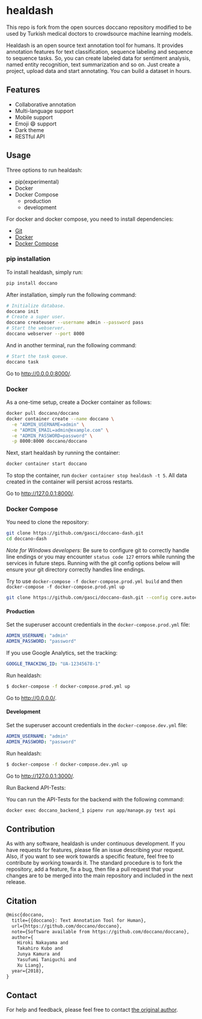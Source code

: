 <!-- <div align="center">
  <img src="https://raw.githubusercontent.com/healdash/healdash/master/docs/images/logo/healdash.png">
</div> -->

# healdash

<!-- [![Codacy Badge](https://app.codacy.com/project/badge/Grade/35ac8625a2bc4eddbff23dbc61bc6abb)](https://www.codacy.com/gh/healdash/healdash/dashboard?utm_source=github.com&amp;utm_medium=referral&amp;utm_content=healdash/healdash&amp;utm_campaign=Badge_Grade)
[![healdash CI](https://github.com/healdash/healdash/actions/workflows/ci.yml/badge.svg)](https://github.com/healdash/healdash/actions/workflows/ci.yml) -->

This repo is fork from the open sources doccano repository modified to be used by Turkish medical doctors to crowdsource machine learning models.

Healdash is an open source text annotation tool for humans. It provides annotation features for text classification, sequence labeling and sequence to sequence tasks. So, you can create labeled data for sentiment analysis, named entity recognition, text summarization and so on. Just create a project, upload data and start annotating. You can build a dataset in hours.

<!-- ## Demo

You can try the [annotation demo](http://healdash.herokuapp.com).

![Demo image](https://raw.githubusercontent.com/healdash/healdash/master/docs/images/demo/demo.gif) -->

## Features

- Collaborative annotation
- Multi-language support
- Mobile support
- Emoji :smile: support
- Dark theme
- RESTful API

## Usage

Three options to run healdash:

- pip(experimental)
- Docker
- Docker Compose
  - production
  - development

For docker and docker compose, you need to install dependencies:

- [Git](https://git-scm.com)
- [Docker](https://www.docker.com)
- [Docker Compose](https://docs.docker.com/compose)

### pip installation

To install healdash, simply run:

```bash
pip install doccano
```

After installation, simply run the following command:

```bash
# Initialize database.
doccano init
# Create a super user.
doccano createuser --username admin --password pass
# Start the webserver.
doccano webserver --port 8000
```

And in another terminal, run the following command:

```bash
# Start the task queue.
doccano task
```

Go to <http://0.0.0.0:8000/>.

### Docker

As a one-time setup, create a Docker container as follows:

```bash
docker pull doccano/doccano
docker container create --name doccano \
  -e "ADMIN_USERNAME=admin" \
  -e "ADMIN_EMAIL=admin@example.com" \
  -e "ADMIN_PASSWORD=password" \
  -p 8000:8000 doccano/doccano
```

Next, start healdash by running the container:

```bash
docker container start doccano
```

To stop the container, run `docker container stop healdash -t 5`.
All data created in the container will persist across restarts.

Go to <http://127.0.0.1:8000/>.

### Docker Compose

You need to clone the repository:

```bash
git clone https://github.com/gasci/doccano-dash.git
cd doccano-dash
```

_Note for Windows developers:_ Be sure to configure git to correctly handle line endings or you may encounter `status code 127` errors while running the services in future steps. Running with the git config options below will ensure your git directory correctly handles line endings.

Try to use ```docker-compose -f docker-compose.prod.yml build``` and then ```docker-compose -f docker-compose.prod.yml up```

```bash
git clone https://github.com/gasci/doccano-dash.git --config core.autocrlf=input
```

#### Production

Set the superuser account credentials in the `docker-compose.prod.yml` file:

```yml
ADMIN_USERNAME: "admin"
ADMIN_PASSWORD: "password"
```

If you use Google Analytics, set the tracking:

```yml
GOOGLE_TRACKING_ID: "UA-12345678-1"
```

Run healdash:

```bash
$ docker-compose -f docker-compose.prod.yml up
```

Go to <http://0.0.0.0/>.

#### Development

Set the superuser account credentials in the `docker-compose.dev.yml` file:

```yml
ADMIN_USERNAME: "admin"
ADMIN_PASSWORD: "password"
```

Run healdash:

```bash
$ docker-compose -f docker-compose.dev.yml up
```

Go to <http://127.0.0.1:3000/>.


Run Backend API-Tests:

You can run the API-Tests for the backend with the following command:
```bash
docker exec doccano_backend_1 pipenv run app/manage.py test api
```

<!-- ### Add annotators (optionally)

If you want to add annotators/annotation approvers, see [Frequently Asked Questions](./docs/faq.md)

## One-click Deployment

| Service | Button |
|---------|---|
| AWS[^1]   | [![AWS CloudFormation Launch Stack SVG Button](https://cdn.rawgit.com/buildkite/cloudformation-launch-stack-button-svg/master/launch-stack.svg)](https://console.aws.amazon.com/cloudformation/home?#/stacks/new?stackName=healdash&templateURL=https://healdash.s3.amazonaws.com/public/cloudformation/template.aws.yaml)  |
| GCP[^2] | [![GCP Cloud Run PNG Button](https://storage.googleapis.com/gweb-cloudblog-publish/images/run_on_google_cloud.max-300x300.png)](https://console.cloud.google.com/cloudshell/editor?shellonly=true&cloudshell_image=gcr.io/cloudrun/button&cloudshell_git_repo=https://github.com/healdash/healdash.git&cloudshell_git_branch=CloudRunButton)  |
| Heroku  | [![Deploy](https://www.herokucdn.com/deploy/button.svg)](https://dashboard.heroku.com/new?template=https%3A%2F%2Fgithub.com%2Fhealdash%2Fhealdash)  |

> [^1]: (1) EC2 KeyPair cannot be created automatically, so make sure you have an existing EC2 KeyPair in one region. Or [create one yourself](https://docs.aws.amazon.com/AWSEC2/latest/UserGuide/ec2-key-pairs.html#having-ec2-create-your-key-pair). (2) If you want to access healdash via HTTPS in AWS, here is an [instruction](https://github.com/healdash/healdash/wiki/HTTPS-setting-for-healdash-in-AWS).
> [^2]: Although this is a very cheap option, it is only suitable for very small teams (up to 80 concurrent requests). Read more on [Cloud Run docs](https://cloud.google.com/run/docs/concepts).

## Documentation

See [here](https://healdash.github.io/healdash/). -->

## Contribution

As with any software, healdash is under continuous development. If you have requests for features, please file an issue describing your request. Also, if you want to see work towards a specific feature, feel free to contribute by working towards it. The standard procedure is to fork the repository, add a feature, fix a bug, then file a pull request that your changes are to be merged into the main repository and included in the next release.

<!-- Here are some tips might be helpful. [How to Contribute to healdash Project](https://github.com/healdash/healdash/wiki/How-to-Contribute-to-healdash-Project) -->

## Citation

```tex
@misc{doccano,
  title={{doccano}: Text Annotation Tool for Human},
  url={https://github.com/doccano/doccano},
  note={Software available from https://github.com/doccano/doccano},
  author={
    Hiroki Nakayama and
    Takahiro Kubo and
    Junya Kamura and
    Yasufumi Taniguchi and
    Xu Liang},
  year={2018},
}
```

## Contact

For help and feedback, please feel free to contact [the original author](https://github.com/doccano).
